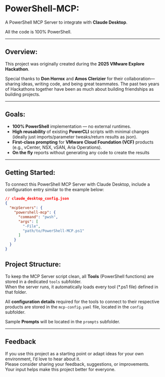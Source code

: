 # PowerShell-MCP:

A PowerShell MCP Server to integrate with **Claude Desktop**.

All the code is 100% PowerShell.  

---

## Overview:

This project was originally created during the **2025 VMware Explore Hackathon**.  

Special thanks to **Don Horrox** and **Amos Clerizier** for their collaboration—sharing ideas, writing code, and being great teammates. The past two years of Hackathons together have been as much about building friendships as building projects.  

---

## Goals:

- **100% PowerShell** implementation — no external runtimes.
- **High reusability** of existing **PowerCLI** scripts with minimal changes (ideally just imports/parameter tweaks/return results as json).
- **First-class prompting** for **VMware Cloud Foundation (VCF)** products (e.g., vCenter, NSX, vSAN, Aria Operations).
- **On the fly** reports without generating any code to create the results  

---

## Getting Started:

To connect this PowerShell MCP Server with Claude Desktop, include a configuration entry similar to the example below:

```json
// claude_desktop_config.json
{
  "mcpServers": {
    "powershell-mcp": {
      "command": "pwsh",
      "args": [
        "-File",
        "path/to/PowerShell-MCP.ps1"
      ]
    }
  }
}
```

## Project Structure:

To keep the MCP Server script clean, all **Tools** (PowerShell functions) are stored in a dedicated `tools` subfolder.  
When the server runs, it automatically loads every tool (*.ps1 file) defined in that folder.  

All **configuration details** required for the tools to connect to their respective products are stored in the `mcp-config.yaml` file, located in the `config` subfolder.

Sample **Prompts** will be located in the `prompts` subfolder.

---

## Feedback

If you use this project as a starting point or adapt ideas for your own environment, I’d love to hear about it.  
Please consider sharing your feedback, suggestions, or improvements.  
Your input helps make this project better for everyone.  

